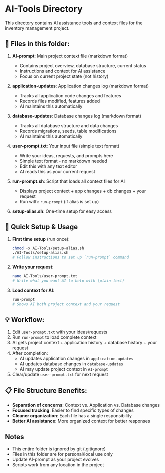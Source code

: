 # AI-Tools Directory

This directory contains AI assistance tools and context files for the inventory management project.

## 📁 Files in this folder:

1. **AI-prompt**: Main project context file (markdown format)
   - Contains project overview, database structure, current status
   - Instructions and context for AI assistance
   - Focus on current project state (not history)

2. **application-updates**: Application changes log (markdown format)
   - Tracks all application code changes and features
   - Records files modified, features added
   - AI maintains this automatically

3. **database-updates**: Database changes log (markdown format)
   - Tracks all database structure and data changes
   - Records migrations, seeds, table modifications
   - AI maintains this automatically

4. **user-prompt.txt**: Your input file (simple text format) 
   - Write your ideas, requests, and prompts here
   - Simple text format - no markdown needed
   - Edit this with any text editor
   - AI reads this as your current request

5. **run-prompt.sh**: Script that loads all context files for AI
   - Displays project context + app changes + db changes + your request
   - Run with: `run-prompt` (if alias is set up)

6. **setup-alias.sh**: One-time setup for easy access

## 🚀 Quick Setup & Usage

1. **First time setup** (run once):
   ```bash
   chmod +x AI-Tools/setup-alias.sh
   ./AI-Tools/setup-alias.sh
   # Follow instructions to set up `run-prompt` command
   ```

2. **Write your request**:
   ```bash
   nano AI-Tools/user-prompt.txt
   # Write what you want AI to help with (plain text)
   ```

3. **Load context for AI**:
   ```bash
   run-prompt
   # Shows AI both project context and your request
   ```

## 💡 Workflow:
1. Edit `user-prompt.txt` with your ideas/requests
2. Run `run-prompt` to load complete context
3. AI gets project context + application history + database history + your request  
4. After completion:
   - AI updates application changes in `application-updates`
   - AI updates database changes in `database-updates`
   - AI may update project context in `AI-prompt`
5. Clear/update `user-prompt.txt` for next request

## 📋 File Structure Benefits:
- **Separation of concerns**: Context vs. Application vs. Database changes
- **Focused tracking**: Easier to find specific types of changes
- **Cleaner organization**: Each file has a single responsibility
- **Better AI assistance**: More organized context for better responses

## Notes

- This entire folder is ignored by git (.gitignore)
- Files in this folder are for personal/local use only
- Update AI-prompt as your project evolves
- Scripts work from any location in the project